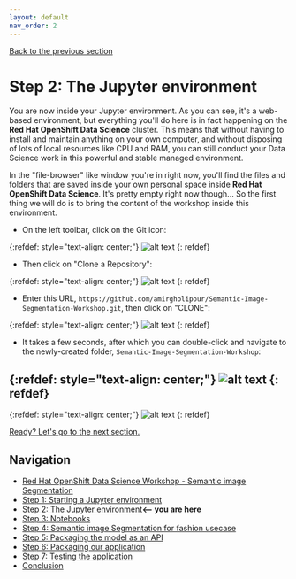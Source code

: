```yaml
---
layout: default
nav_order: 2
---
```

[Back to the previous section](step1.md)

# Step 2: The Jupyter environment

You are now inside your Jupyter environment. As you can see, it's a web-based environment, but everything you'll do here is in fact happening on the **Red Hat OpenShift Data Science** cluster. This means that without having to install and maintain anything on your own computer, and without disposing of lots of local resources like CPU and RAM, you can still conduct your Data Science work in this powerful and stable managed environment.

In the "file-browser" like window you're in right now, you'll find the files and folders that are saved inside your own personal space inside **Red Hat OpenShift Data Science**. It's pretty empty right now though... So the first thing we will do is to bring the content of the workshop inside this environment.

* On the left toolbar, click on the Git icon:

{:refdef: style="text-align: center;"}
![alt text](./assets/img/git_icon.png "Git")
{: refdef}

* Then click on "Clone a Repository":

{:refdef: style="text-align: center;"}
![alt text](./assets/img/clone_repo.png "Git")
{: refdef}

* Enter this URL, `https://github.com/amirgholipour/Semantic-Image-Segmentation-Workshop.git`, then click on "CLONE":

{:refdef: style="text-align: center;"}
![alt text](./assets/img/clone_start.png "Git")
{: refdef}

* It takes a few seconds, after which you can double-click and navigate to the newly-created folder, `Semantic-Image-Segmentation-Workshop`:

{:refdef: style="text-align: center;"}
![alt text](./assets/img/sis_folder_click.png "Git")
{: refdef}
---
{:refdef: style="text-align: center;"}
![alt text](./assets/img/sis_folder.png "Git")
{: refdef}

[Ready? Let's go to the next section.](step3.md)

## Navigation

<!-- startnav -->
* [Red Hat OpenShift Data Science Workshop - Semantic image Segmentation](index.md)
* [Step 1: Starting a Jupyter environment](step1.md)
* [Step 2: The Jupyter environment](step2.md)**<-- you are here**
* [Step 3: Notebooks](step3.md)
* [Step 4: Semantic image Segmentation for fashion usecase](step4.md)
* [Step 5: Packaging the model as an API](step5.md)
* [Step 6: Packaging our application](step6.md)
* [Step 7: Testing the application](step7.md)
* [Conclusion](step8.md)
<!-- endnav -->
